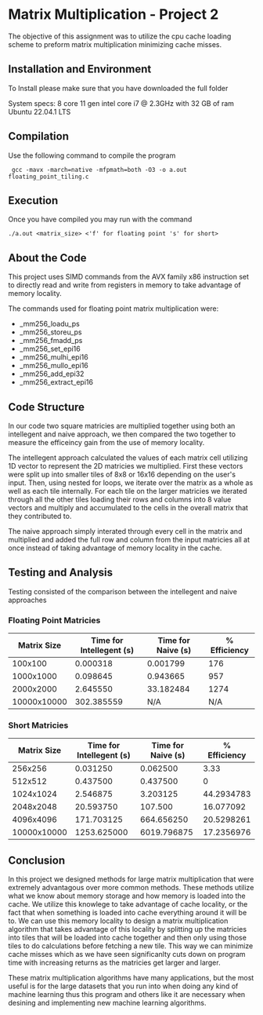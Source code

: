 # Matrix Multiplication - Project 2

The objective of this assignment was to utilize the cpu cache loading scheme to preform matrix multiplication minimizing cache misses.

## Installation and Environment

To Install please make sure that you have downloaded the full folder

System specs:
8 core 11 gen intel core i7 @ 2.3GHz with 32 GB of ram
Ubuntu 22.04.1 LTS

## Compilation

Use the following command to compile the program

```
 gcc -mavx -march=native -mfpmath=both -O3 -o a.out floating_point_tiling.c
```

## Execution

Once you have compiled you may run with the command
```
./a.out <matrix_size> <'f' for floating point 's' for short>
```

## About the Code

This project uses SIMD commands from the AVX family x86 instruction set to directly read and write from registers in memory to take advantage of memory locality.

The commands used for floating point matrix multiplication were:
- _mm256_loadu_ps
- _mm256_storeu_ps
- _mm256_fmadd_ps
- _mm256_set_epi16
- _mm256_mulhi_epi16
- _mm256_mullo_epi16
- _mm256_add_epi32
- _mm256_extract_epi16

## Code Structure

In our code two square matricies are multiplied together using both an intellegent and naive approach, we then compared the two together to measure the efficeincy gain
from the use of memory locality. 

The intellegent approach calculated the values of each matrix cell utilizing 1D vector to represent the 2D matricies we multiplied. First these vectors were split up into
smaller tiles of 8x8 or 16x16 depending on the user's input. Then, using nested for loops, we iterate over the matrix as a whole as well as each tile internally. For each tile on the larger matricies we iterated through all the other tiles loading their rows and columns into 8 value vectors and multiply and
accumulated to the cells in the overall matrix that they contributed to.

The naive approach simply interated through every cell in the matrix and multiplied and added the full row and column from the input matricies all at once instead of
taking advantage of memory locality in the cache.

## Testing and Analysis

Testing consisted of the comparison between the intellegent and naive approaches

### Floating Point Matricies
| Matrix Size	| Time for Intellegent (s)	| Time for Naive (s)	| % Efficiency |
|---------------|---------------|---------------|------------|
| 100x100	| 0.000318 |	0.001799	| 176 |
| 1000x1000		|	0.098645 |	0.943665	| 957 |
| 2000x2000		|	2.645550 |	33.182484	| 1274 |
| 10000x10000		|	302.385559 |	N/A	| N/A |

### Short Matricies
| Matrix Size	| Time for Intellegent (s)	| Time for Naive (s)	| % Efficiency |
|---------------|---------------|---------------|------------|
| 256x256 | 0.031250 | 0.062500 | 3.33 |
| 512x512 | 0.437500 | 0.437500 | 0 |
| 1024x1024 | 2.546875 | 3.203125 | 44.2934783 |
| 2048x2048 | 20.593750 | 107.500 | 16.077092 |
| 4096x4096 | 171.703125 | 664.656250 | 20.5298261 |
| 10000x10000 | 1253.625000 | 6019.796875 | 17.2356976 |



## Conclusion

In this project we designed methods for large matrix multiplication that were extremely advantagous over more common methods. These methods utilize what we know about 
memory storage and how memory is loaded into the cache. We utilize this knowlege to take advantage of cache locality, or the fact that when something is loaded into
cache everything around it will be to. We can use this memory locality to design a matrix multiplication algorithm that takes advantage of this locality by splitting
up the matricies into tiles that will be loaded into cache together and then only using those tiles to do calculations before fetching a new tile. This way we can minimize cache misses which as we have seen significanlty cuts down on program time with increasing returns as the matricies get larger and larger.

These matrix multiplication algorithms have many applications, but the most useful is for the large datasets that you run into when doing any kind of machine learning
thus this program and others like it are necessary when desining and implementing new machine learning algorithms. 
